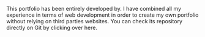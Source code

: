 This portfolio has been entirely developed by. I have combined all my experience in terms of web development in order to create my own portfolio without relying on third parties websites. You can check its repository directly on Git by clicking over here.
